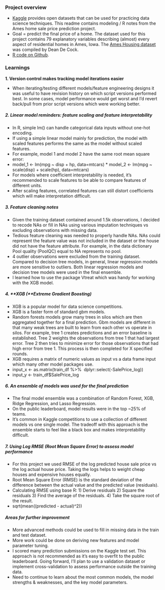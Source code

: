 ### Project overview 
* [Kaggle](https://www.kaggle.com/c/house-prices-advanced-regression-techniques/overview/description) provides open datasets that can be used for practicing data science techniques. This readme contains modeling / R notes from the Ames home sale price prediction project. 
* Goal = predict the final price of a home. The dataset used for this project contains 79 explanatory variables describing (almost) every aspect of residential homes in Ames, Iowa. The [Ames Housing dataset](http://www.amstat.org/publications/jse/v19n3/decock.pdf) was compiled by Dean De Cock.  
* [R code on Github](https://github.com/bm-datalab/house_price_prediction). 

### Learnings

**1\. Version control makes tracking model iterations easier** 
* When iterating/testing different models/feature engineering designs it was useful to have revision history on which script versions performed best. In some cases, model performance would get worst and I’d revert back/pull from prior script versions which were working better. 
##### **2\. Linear model reminders: feature scaling and feature interpretability** 
* In R, simple lm() can handle categorical data inputs without one-hot encoding. 
* If using a simple linear model mainly for prediction, the model with scaled features performs the same as the model without scaled features. 
* For example, model 1 and model 2 have the same root mean square error: 
* model_1 <- lm(mpg ~ disp + hp, data=mtcars) * model_2 <- lm(mpg ~ scale(disp) + scale(hp), data=mtcars) 
* For models where coefficient interpretability is needed, it’s recommended to scale features to be able to compare features of different units. 
* After scaling features, correlated features can still distort coefficients which will make interpretation difficult. 

##### **3\. Feature cleaning notes** 
* Given the training dataset contained around 1.5k observations, I decided to recode NAs or fill in NAs using various imputation techniques vs excluding observations with missing data. 
* Tedious feature cleaning was needed to properly handle NAs. NAs could represent the feature value was not included in the dataset or the house did not have the feature attribute. For example, in the data dictionary Pool quality (PoolQC) equal to NA represents no pool. 
* 4 outlier observations were excluded from the training dataset. Compared to decision tree models, in general, linear regression models are more sensitive to outliers. Both linear regression models and decision tree models were used in the final ensemble. 
* I learned how to use the package Vtreat which was handy for working with the XGB model. 

##### **4.** **XGB (****Extreme Gradient Boosting)** 
* XGB is a popular model for data science competitions. 
* XGB is a faster form of standard gbm models. 
* Random forests models grow many trees in silos which are then aggregated together for a final prediction. Gbm models are different in that many weak trees are built to learn from each other vs operate in silos. For example, tree 1 creates predictions and an error baseline is established. Tree 2 weights the observations from tree 1 that had largest error. Tree 2 then tries to minimize error for those observations that had high error from tree 1\. This process is then completed for X specified rounds. 
* XGB requires a matrix of numeric values as input vs a data frame input which many other model packages use.  
* input_x <- as.matrix(train_df %>%  dplyr::select(-SalePrice_log)) 
* input_y <- train_df$SalePrice_log 

##### **6\. An ensemble of models was used for the final prediction** 
* The final model ensemble was a combination of Random Forest, XGB, Ridge Regression, and Lasso Regression. 
* On the public leaderboard, model results were in the top ~25% of teams.  
* It’s common in Kaggle competitions to use a collection of different models vs one single model. The tradeoff with this approach is the ensemble starts to feel like a black box and makes interpretability difficult.   

##### **7\. Using Log RMSE (Root Mean Square Error) to assess model performance** 
* For this project we used RMSE of the log predicted house sale price vs the log actual house price. Taking the logs helps to weight cheap houses and expensive houses equally. 
* Root Mean Square Error (RMSE) is the standard deviation of the difference between the actual value and the predicted value (residuals). 
* Calculating RMSE using base R: 1) Derive residuals 2) Square the residuals 3) Find the average of the residuals. 4) Take the square root of the result. 
* sqrt(mean((predicted - actual)^2)) 

##### **Areas for further improvement** 
* More advanced methods could be used to fill in missing data in the train and test dataset. 
* More work could be done on deriving new features and model parameter tuning. 
* I scored many prediction submissions on the Kaggle test set. This approach is not recommended as it’s easy to overfit to the public leaderboard. Going forward, I’ll plan to use a validation dataset or implement cross-validation to assess performance outside the training data. 
* Need to continue to learn about the most common models, the model strengths & weaknesses, and the key model parameters.
